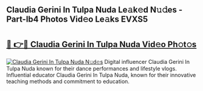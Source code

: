 ## Claudia Gerini In Tulpa Nuda Le𝚊k𝚎d N𝚞𝚍es - Part-lb4 Photos Vid𝚎o Le𝚊ks EVXS5

# <h2><a href="http://fbfc0ey.evod.top/?m=Claudia+Gerini+In+Tulpa+Nuda">🔗 👉🔴 Claudia Gerini In Tulpa Nuda Vid𝚎o Ph𝚘t𝚘s</a></h2>

[![Claudia Gerini In Tulpa Nuda N𝚞d𝚎s](https://i.imgur.com/8V9OHl7.gif)](http://fbfc0ey.evod.top/?m=Claudia+Gerini+In+Tulpa+Nuda)
Digital influencer Claudia Gerini In Tulpa Nuda known for their dance performances and lifestyle vlogs. Influential educator Claudia Gerini In Tulpa Nuda, known for their innovative teaching methods and commitment to education. 
